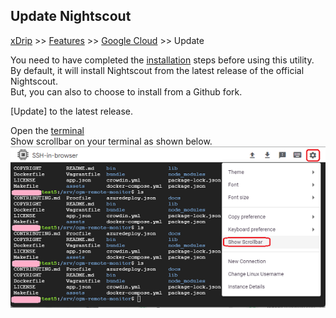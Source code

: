 ## Update Nightscout
[xDrip](../../README.md) >> [Features](../Features_page.md) >> [Google Cloud](./GoogleCloud.md) >> Update  
  
You need to have completed the [installation](./GoogleCloud.md) steps before using this utility.  
By default, it will install Nightscout from the latest release of the official Nightscout.  
But, you can also to choose to install from a Github fork.  

[Update] to the latest release.  
  
Open the [terminal](./Terminal.md)  
Show scrollbar on your terminal as shown below.    
![](./images/Scroll.png)  
